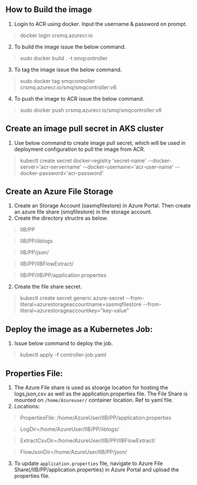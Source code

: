 ## How to Build the image
1. Login to ACR using docker. Input the username & password on prompt. 
> docker login crsmq.azurecr.io
2. To build the image issue the below command. 
> sudo docker build . -t smqcontroller
3. To tag the image issue the below command. 
> sudo docker tag  smqcontroller crsmq.azurecr.io/smq/smqcontroller:v6
4. To push the image to ACR issue the below command. 
> sudo docker push crsmq.azurecr.io/smq/smqcontroller:v6

## Create an image pull secret in AKS cluster
1. Use below command to create image pull secret, which will be used in deployment configuration to pull the image from ACR. 
> kubectl create secret docker-registry 'secret-name' --docker-server='acr-servername' --docker-username='acr-user-name' --docker-password='acr-password'

## Create an Azure File Storage
1. Create an Storage Account (sasmqfilestore) in Azure Portal. Then create an azure file share (smqfilestore) in the storage account.
2. Create the directory structre as below.
> IIB/PP

> IIB/PP/iiblogs

>IIB/PP/json/

>IIB/PP/IIBFlowExtract/

>IIB/PP/IIB/PP/application.properties
2. Create the file share secret.
> kubectl create secret generic azure-secret --from-literal=azurestorageaccountname=sasmqfilestore --from-literal=azurestorageaccountkey="key-value"



## Deploy the image as a Kubernetes Job:
1. Issue below command to deploy the job.
> kubectl apply -f controller-job.yaml

## Properties File:
1. The Azure File share is used as stoarge location for hosting the logs,json,csv as well as the application.properties file. The File Share is mounted on `/home/Azureuser/` container location. Ref to yaml file. 
2. Locations:
> PropertiesFile: /home/AzureUser/IIB/PP/application.properties

> LogDir=/home/AzureUser/IIB/PP/iiblogs/

> ExtractCsvDir=/home/AzureUser/IIB/PP/IIBFlowExtract/

> FlowJsonDir=/home/AzureUser/IIB/PP/json/

3. To update `application.properties` file, navigate to Azure File Share(/IIB/PP/application.properties) in Azure Portal and upload the properties file. 



